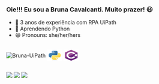 ### Oie!!! Eu sou a Bruna Cavalcanti. Muito prazer! 😃

- 🔭 3 anos de experiência com RPA UiPath
- 🌱 Aprendendo Python
- 😄 Pronouns: she/her/hers

<div style="display: inline_block"><br>
  <img align="center" alt="Bruna-UiPath" height="30" width="60" src="https://seekvectorlogo.com/wp-content/uploads/2019/07/uipath-vector-logo.png">
  <img align="center" alt="Bruna-Python" height="30" width="40" src="https://raw.githubusercontent.com/devicons/devicon/master/icons/python/python-original.svg">
  <img align="center" alt="Bruna-Csharp" height="30" width="40" src="https://raw.githubusercontent.com/devicons/devicon/master/icons/csharp/csharp-original.svg">
</div>

  ##

<div> 
  <a href="https://www.linkedin.com/in/bruckita" target="_blank"><img src="https://img.shields.io/badge/-LinkedIn-%230077B5?style=for-the-badge&logo=linkedin&logoColor=white" target="_blank"></a>
  <a href="https://instagram.com/bruckita" target="_blank"><img src="https://img.shields.io/badge/-Instagram-%23E4405F?style=for-the-badge&logo=instagram&logoColor=white" target="_blank"></a>
  <a href = "mailto:brucabruno@gmail.com"><img src="https://img.shields.io/badge/-Gmail-%23333?style=for-the-badge&logo=gmail&logoColor=white" target="_blank"></a>
</div>
